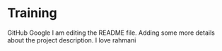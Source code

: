# Training
GitHub Google
I am editing the README file. Adding some more details about the project description.
I love rahmani
